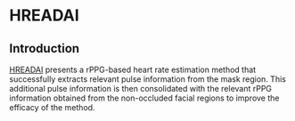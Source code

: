 # HREADAI

## Introduction
[HREADAI](https://ieeexplore.ieee.org/stamp/stamp.jsp?arnumber=10322664) presents a rPPG-based heart rate estimation method that successfully extracts relevant pulse information from the mask region. This additional pulse information is then consolidated with the relevant rPPG information obtained from the non-occluded facial regions to improve the efficacy of the method.
